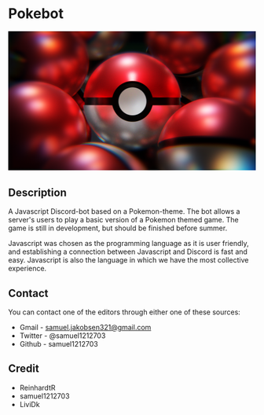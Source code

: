 # Pokebot
![alt text](PokeballsRender2.png)

## Description
A Javascript Discord-bot based on a Pokemon-theme. The bot allows a server's users to play a basic version of a Pokemon themed game. The game is still in development, but should be finished before summer. 

Javascript was chosen as the programming language as it is user friendly, and establishing a connection between Javascript and Discord is fast and easy. Javascript is also the language in which we have the most collective experience.

## Contact
You can contact one of the editors through either one of these sources:
* Gmail - samuel.jakobsen321@gmail.com
* Twitter - @samuel1212703
* Github - samuel1212703

## Credit
* ReinhardtR
* samuel1212703
* LiviDk
